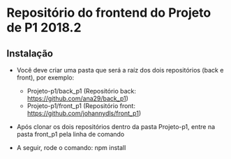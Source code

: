 # Repositório do frontend do Projeto de P1 2018.2

## Instalação
* Você deve criar uma pasta que será a raíz dos dois repositórios (back e front), por exemplo:
  * Projeto-p1/back_p1 (Repositório back: https://github.com/ana29/back_p1)
  * Projeto-p1/front_p1 (Repositório front: https://github.com/johannydls/front_p1)
  
* Após clonar os dois repositórios dentro da pasta Projeto-p1, entre na pasta front_p1 pela linha de comando
* A seguir, rode o comando: npm install
